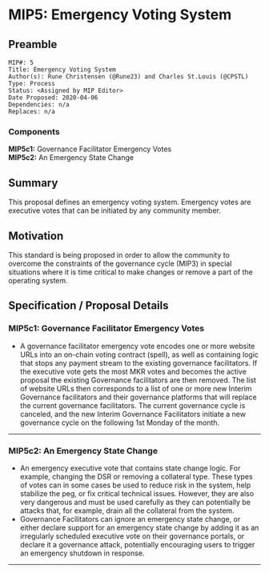 # MIP5: Emergency Voting System

## Preamble
```
MIP#: 5
Title: Emergency Voting System
Author(s): Rune Christensen (@Rune23) and Charles St.Louis (@CPSTL)
Type: Process
Status: <Assigned by MIP Editor>
Date Proposed: 2020-04-06
Dependencies: n/a
Replaces: n/a
```
### Components
**MIP5c1:** Governance Facilitator Emergency Votes  
**MIP5c2:** An Emergency State Change  

## Summary

This proposal defines an emergency voting system. Emergency votes are executive votes that can be initiated by any community member.

## Motivation

This standard is being proposed in order to allow the community to overcome the constraints of the governance cycle (MIP3) in special situations where it is time critical to make changes or remove a part of the operating system.


## Specification / Proposal Details

### MIP5c1: Governance Facilitator Emergency Votes

-   A governance facilitator emergency vote encodes one or more website URLs into an on-chain voting contract (spell), as well as containing logic that stops any payment stream to the existing governance facilitators. If the executive vote gets the most MKR votes and becomes the active proposal the existing Governance facilitators are then removed. The list of website URLs then corresponds to a list of one or more new Interim Governance facilitators and their governance platforms that will replace the current governance facilitators. The current governance cycle is canceled, and the new Interim Governance Facilitators initiate a new governance cycle on the following 1st Monday of the month.
    
---
### MIP5c2: An Emergency State Change

-   An emergency executive vote that contains state change logic. For example, changing the DSR or removing a collateral type. These types of votes can in some cases be used to reduce risk in the system, help stabilize the peg, or fix critical technical issues. However, they are also very dangerous and must be used carefully as they can potentially be attacks that, for example, drain all the collateral from the system.
-   Governance Facilitators can ignore an emergency state change, or either declare support for an emergency state change by adding it as an irregularly scheduled executive vote on their governance portals, or declare it a governance attack, potentially encouraging users to trigger an emergency shutdown in response.
---
